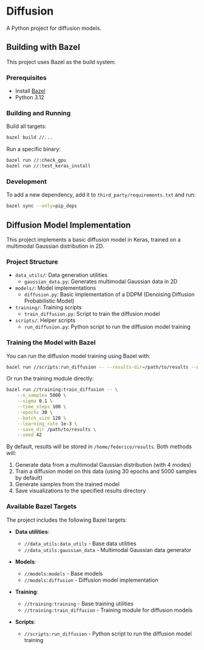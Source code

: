 # Diffusion

A Python project for diffusion models.

## Building with Bazel

This project uses Bazel as the build system. 

### Prerequisites

- Install [Bazel](https://bazel.build/install)
- Python 3.12

### Building and Running

Build all targets:
```bash
bazel build //...
```

Run a specific binary:
```bash
bazel run //:check_gpu
bazel run //:test_keras_install
```

### Development

To add a new dependency, add it to `third_party/requirements.txt` and run:
```bash
bazel sync --only=pip_deps
```

## Diffusion Model Implementation

This project implements a basic diffusion model in Keras, trained on a multimodal Gaussian distribution in 2D.

### Project Structure

- `data_utils/`: Data generation utilities
  - `gaussian_data.py`: Generates multimodal Gaussian data in 2D
- `models/`: Model implementations
  - `diffusion.py`: Basic implementation of a DDPM (Denoising Diffusion Probabilistic Model)
- `training/`: Training scripts
  - `train_diffusion.py`: Script to train the diffusion model
- `scripts/`: Helper scripts
  - `run_diffusion.py`: Python script to run the diffusion model training

### Training the Model with Bazel

You can run the diffusion model training using Bazel with:

```bash
bazel run //scripts:run_diffusion -- --results-dir=/path/to/results --n-samples=5000 --epochs=30
```

Or run the training module directly:

```bash
bazel run //training:train_diffusion -- \
    --n_samples 5000 \
    --sigma 0.1 \
    --time_steps 100 \
    --epochs 30 \
    --batch_size 128 \
    --learning_rate 1e-3 \
    --save_dir /path/to/results \
    --seed 42
```

By default, results will be stored in `/home/federico/results`. Both methods will:
1. Generate data from a multimodal Gaussian distribution (with 4 modes)
2. Train a diffusion model on this data (using 30 epochs and 5000 samples by default)
3. Generate samples from the trained model
4. Save visualizations to the specified results directory

### Available Bazel Targets

The project includes the following Bazel targets:

- **Data utilities**:
  - `//data_utils:data_utils` - Base data utilities
  - `//data_utils:gaussian_data` - Multimodal Gaussian data generator

- **Models**:
  - `//models:models` - Base models
  - `//models:diffusion` - Diffusion model implementation

- **Training**:
  - `//training:training` - Base training utilities
  - `//training:train_diffusion` - Training module for diffusion models

- **Scripts**:
  - `//scripts:run_diffusion` - Python script to run the diffusion model training